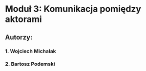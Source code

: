 # Moduł 3: Komunikacja pomiędzy aktorami
## Autorzy:
### 1. Wojciech Michalak
### 2. Bartosz Podemski

